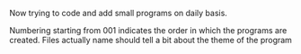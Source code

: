 Now trying to code and add small programs on daily basis.  

Numbering starting from 001 indicates the order in which the programs are created. Files actually name should tell a bit about the theme of the program
